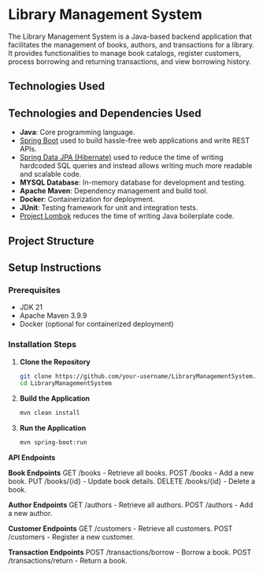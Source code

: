 # Library Management System

The Library Management System is a Java-based backend application that facilitates the management of books, authors, and transactions for a library. It provides functionalities to manage book catalogs, register customers, process borrowing and returning transactions, and view borrowing history.

## Technologies Used

## Technologies and Dependencies Used


- **Java**: Core programming language.
- [Spring Boot](https://spring.io/projects/spring-boot) used to build hassle-free web applications and write REST APIs.
- [Spring Data JPA (Hibernate)](https://spring.io/projects/spring-data-jpa) used to reduce the time of writing hardcoded SQL queries and instead allows writing much more readable and scalable code.
- **MYSQL Database**: In-memory database for development and testing.
- **Apache Maven**: Dependency management and build tool.
- **Docker**: Containerization for deployment.
- **JUnit**: Testing framework for unit and integration tests.
- [Project Lombok](https://projectlombok.org/) reduces the time of writing Java boilerplate code.

## Project Structure

## Setup Instructions

### Prerequisites

- JDK 21
- Apache Maven 3.9.9
- Docker (optional for containerized deployment)

### Installation Steps

1. **Clone the Repository**
   ```bash
   git clone https://github.com/your-username/LibraryManagementSystem.git
   cd LibraryManagementSystem
2. **Build the Application**
   ```bash
   mvn clean install
3. **Run the Application**
   ```bash
   mvn spring-boot:run
**API Endpoints**

**Book Endpoints**
GET /books - Retrieve all books.
POST /books - Add a new book.
PUT /books/{id} - Update book details.
DELETE /books/{id} - Delete a book.

**Author Endpoints**
GET /authors - Retrieve all authors.
POST /authors - Add a new author.

**Customer Endpoints**
GET /customers - Retrieve all customers.
POST /customers - Register a new customer.

**Transaction Endpoints**
POST /transactions/borrow - Borrow a book.
POST /transactions/return - Return a book.
